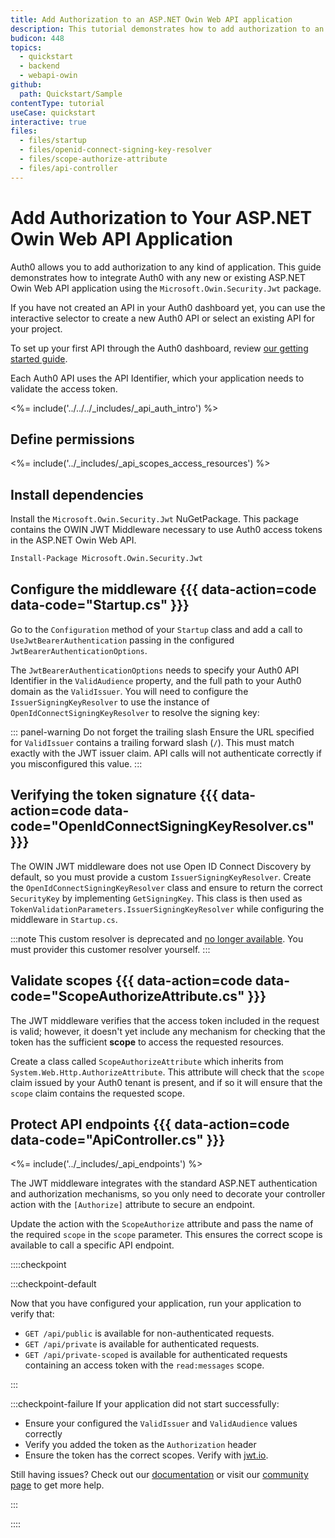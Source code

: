 ```yaml
---
title: Add Authorization to an ASP.NET Owin Web API application
description: This tutorial demonstrates how to add authorization to an ASP.NET OWIN API using the standard JWT middleware.
budicon: 448
topics:
  - quickstart
  - backend
  - webapi-owin
github:
  path: Quickstart/Sample
contentType: tutorial
useCase: quickstart
interactive: true
files:
  - files/startup
  - files/openid-connect-signing-key-resolver
  - files/scope-authorize-attribute
  - files/api-controller
---
```


# Add Authorization to Your ASP.NET Owin Web API Application
Auth0 allows you to add authorization to any kind of application. This guide demonstrates how to integrate Auth0 with any new or existing ASP.NET Owin Web API application using the `Microsoft.Owin.Security.Jwt` package.

If you have not created an API in your Auth0 dashboard yet, you can use the interactive selector to create a new Auth0 API or select an existing API for your project. 

To set up your first API through the Auth0 dashboard, review [our getting started guide](get-started/auth0-overview/set-up-apis).

Each Auth0 API uses the API Identifier, which your application needs to validate the access token.

<!-- markdownlint-disable MD041 MD002 -->

<%= include('../../../_includes/_api_auth_intro') %>

## Define permissions
<%= include('../_includes/_api_scopes_access_resources') %>


## Install dependencies

Install the `Microsoft.Owin.Security.Jwt` NuGetPackage. This package contains the OWIN JWT Middleware necessary to use Auth0 access tokens in the ASP.NET Owin Web API.
```bash
Install-Package Microsoft.Owin.Security.Jwt
```

## Configure the middleware {{{ data-action=code data-code="Startup.cs" }}}

Go to the `Configuration` method of your `Startup` class and add a call to `UseJwtBearerAuthentication` passing in the configured `JwtBearerAuthenticationOptions`.

The `JwtBearerAuthenticationOptions` needs to specify your Auth0 API Identifier in the `ValidAudience` property, and the full path to your Auth0 domain as the `ValidIssuer`. You will need to configure the `IssuerSigningKeyResolver` to use the instance of `OpenIdConnectSigningKeyResolver` to resolve the signing key:

::: panel-warning Do not forget the trailing slash
Ensure the URL specified for `ValidIssuer` contains a trailing forward slash (`/`). This must match exactly with the JWT issuer claim. API calls will not authenticate correctly if you misconfigured this value.
:::

## Verifying the token signature {{{ data-action=code data-code="OpenIdConnectSigningKeyResolver.cs" }}}
The OWIN JWT middleware does not use Open ID Connect Discovery by default, so you must provide a custom `IssuerSigningKeyResolver`. Create the `OpenIdConnectSigningKeyResolver` class and ensure to return the correct `SecurityKey` by implementing `GetSigningKey`.
This class is then used as `TokenValidationParameters.IssuerSigningKeyResolver` while configuring the middleware in `Startup.cs`.

:::note
This custom resolver is deprecated and [no longer available](https://github.com/auth0/auth0-aspnet-owin/blob/master/SECURITY-NOTICE.md). You must provider this customer resolver yourself.
:::

## Validate scopes {{{ data-action=code data-code="ScopeAuthorizeAttribute.cs" }}}

The JWT middleware verifies that the access token included in the request is valid; however, it doesn't yet include any mechanism for checking that the token has the sufficient **scope** to access the requested resources.

Create a class called `ScopeAuthorizeAttribute` which inherits from `System.Web.Http.AuthorizeAttribute`. This attribute will check that the `scope` claim issued by your Auth0 tenant is present, and if so it will ensure that the `scope` claim contains the requested scope.

## Protect API endpoints {{{ data-action=code data-code="ApiController.cs" }}}

<%= include('../_includes/_api_endpoints') %>

The JWT middleware integrates with the standard ASP.NET authentication and authorization mechanisms, so you only need to decorate your controller action with the `[Authorize]` attribute to secure an endpoint.

Update the action with the `ScopeAuthorize` attribute and pass the name of the required `scope` in the `scope` parameter. This ensures the correct scope is available to call a specific API endpoint.

::::checkpoint

:::checkpoint-default

Now that you have configured your application, run your application to verify that:
* `GET /api/public` is available for non-authenticated requests.
* `GET /api/private` is available for authenticated requests.
* `GET /api/private-scoped` is available for authenticated requests containing an access token with the `read:messages` scope.

:::

:::checkpoint-failure
If your application did not start successfully:
* Ensure your configured the  `ValidIssuer` and `ValidAudience` values correctly
* Verify you added the token as the `Authorization` header
* Ensure the token has the correct scopes. Verify with [jwt.io](https://jwt.io/).

Still having issues? Check out our [documentation](https://auth0.com/docs) or visit our [community page](https://community.auth0.com) to get more help.

:::

::::
